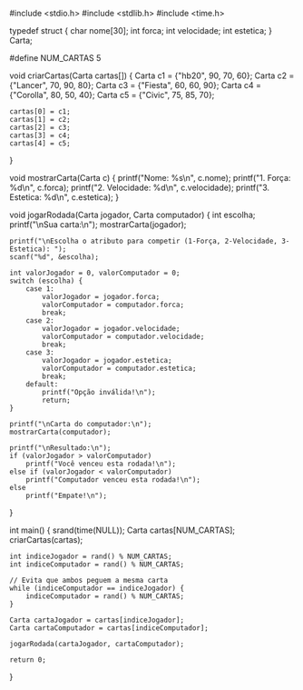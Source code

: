 #include <stdio.h>
#include <stdlib.h>
#include <time.h>

typedef struct {
    char nome[30];
    int forca;
    int velocidade;
    int estetica;
} Carta;

#define NUM_CARTAS 5

void criarCartas(Carta cartas[]) {
    Carta c1 = {"hb20", 90, 70, 60};
    Carta c2 = {"Lancer", 70, 90, 80};
    Carta c3 = {"Fiesta", 60, 60, 90};
    Carta c4 = {"Corolla", 80, 50, 40};
    Carta c5 = {"Civic", 75, 85, 70};

    cartas[0] = c1;
    cartas[1] = c2;
    cartas[2] = c3;
    cartas[3] = c4;
    cartas[4] = c5;
}

void mostrarCarta(Carta c) {
    printf("Nome: %s\n", c.nome);
    printf("1. Força: %d\n", c.forca);
    printf("2. Velocidade: %d\n", c.velocidade);
    printf("3. Estetica: %d\n", c.estetica);
}

void jogarRodada(Carta jogador, Carta computador) {
    int escolha;
    printf("\nSua carta:\n");
    mostrarCarta(jogador);

    printf("\nEscolha o atributo para competir (1-Força, 2-Velocidade, 3-Estetica): ");
    scanf("%d", &escolha);

    int valorJogador = 0, valorComputador = 0;
    switch (escolha) {
        case 1:
            valorJogador = jogador.forca;
            valorComputador = computador.forca;
            break;
        case 2:
            valorJogador = jogador.velocidade;
            valorComputador = computador.velocidade;
            break;
        case 3:
            valorJogador = jogador.estetica;
            valorComputador = computador.estetica;
            break;
        default:
            printf("Opção inválida!\n");
            return;
    }

    printf("\nCarta do computador:\n");
    mostrarCarta(computador);

    printf("\nResultado:\n");
    if (valorJogador > valorComputador)
        printf("Você venceu esta rodada!\n");
    else if (valorJogador < valorComputador)
        printf("Computador venceu esta rodada!\n");
    else
        printf("Empate!\n");
}

int main() {
    srand(time(NULL));
    Carta cartas[NUM_CARTAS];
    criarCartas(cartas);

    int indiceJogador = rand() % NUM_CARTAS;
    int indiceComputador = rand() % NUM_CARTAS;

    // Evita que ambos peguem a mesma carta
    while (indiceComputador == indiceJogador) {
        indiceComputador = rand() % NUM_CARTAS;
    }

    Carta cartaJogador = cartas[indiceJogador];
    Carta cartaComputador = cartas[indiceComputador];

    jogarRodada(cartaJogador, cartaComputador);

    return 0;
}
